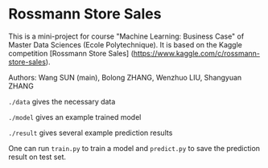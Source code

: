 # Rossmann Store Sales

This is a mini-project for course "Machine Learning: Business Case" of Master Data Sciences (Ecole Polytechnique). It is based on the Kaggle competition [Rossmann Store Sales] (https://www.kaggle.com/c/rossmann-store-sales).

Authors: Wang SUN (main), Bolong ZHANG, Wenzhuo LIU, Shangyuan ZHANG

`./data` gives the necessary data

`./model` gives an example trained model

`./result` gives several example prediction results

One can run `train.py` to train a model and `predict.py` to save the prediction result on test set.
